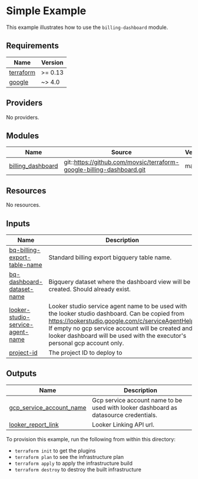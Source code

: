# Simple Example

This example illustrates how to use the `billing-dashboard` module.

<!-- BEGINNING OF PRE-COMMIT-TERRAFORM DOCS HOOK -->
## Requirements

| Name | Version |
|------|---------|
| <a name="requirement_terraform"></a> [terraform](#requirement\_terraform) | >= 0.13 |
| <a name="requirement_google"></a> [google](#requirement\_google) | ~> 4.0 |

## Providers

No providers.

## Modules

| Name | Source | Version |
|------|--------|---------|
| <a name="module_billing_dashboard"></a> [billing\_dashboard](#module\_billing\_dashboard) | git::https://github.com/movsic/terraform-google-billing-dashboard.git | main |

## Resources

No resources.

## Inputs

| Name | Description | Type | Default | Required |
|------|-------------|------|---------|:--------:|
| <a name="input_bq-billing-export-table-name"></a> [bq-billing-export-table-name](#input\_bq-billing-export-table-name) | Standard billing export bigquery table name. | `string` | n/a | yes |
| <a name="input_bq-dashboard-dataset-name"></a> [bq-dashboard-dataset-name](#input\_bq-dashboard-dataset-name) | Bigquery dataset where the dashboard view will be created. Should already exist. | `string` | n/a | yes |
| <a name="input_looker-studio-service-agent-name"></a> [looker-studio-service-agent-name](#input\_looker-studio-service-agent-name) | Looker studio service agent name to be used with the looker studio dashboard. Can be copied from https://lookerstudio.google.com/c/serviceAgentHelp. If empty no gcp service account will be created and looker dashboard will be used with the executor's personal gcp account only. | `string` | n/a | yes |
| <a name="input_project-id"></a> [project-id](#input\_project-id) | The project ID to deploy to | `string` | n/a | yes |

## Outputs

| Name | Description |
|------|-------------|
| <a name="output_gcp_service_account_name"></a> [gcp\_service\_account\_name](#output\_gcp\_service\_account\_name) | Gcp service account name to be used with looker dashboard as datasource credentials. |
| <a name="output_looker_report_link"></a> [looker\_report\_link](#output\_looker\_report\_link) | Looker Linking API url. |
<!-- END OF PRE-COMMIT-TERRAFORM DOCS HOOK -->

To provision this example, run the following from within this directory:
- `terraform init` to get the plugins
- `terraform plan` to see the infrastructure plan
- `terraform apply` to apply the infrastructure build
- `terraform destroy` to destroy the built infrastructure
